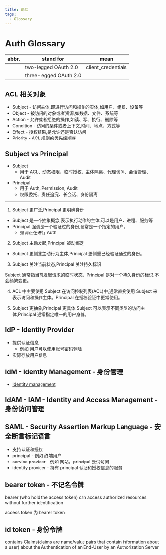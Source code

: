 ```yaml
---
title: 词汇
tags:
  - Glossary
---
```


# Auth Glossary

| abbr. | stand for              | mean               |
| ----- | ---------------------- | ------------------ |
|       | two-legged OAuth 2.0   | client_credentials |
|       | three-legged OAuth 2.0 |

## ACL 相关对象

- Subject - 访问主体,即进行访问和操作的实体,如用户、组织、设备等
- Object - 被访问的对象或者资源,如数据、文件、系统等
- Action - 允许或者拒绝的操作,如读、写、执行、删除等
- Condition - 访问的条件或者上下文,时间、地点、方式等
- Effect - 授权结果,是允许还是否认访问
- Priority - ACL 规则的优先级顺序

## Subject vs Principal

- Subject
  - 用于 ACL、动态权限、临时授权、主体隔离、代理访问、会话管理、Audit
- Principal
  - 用于 Auth, Permission, Audit
  - 权限委托、责任追究、长会话、身份隔离

---


1. Subject 更广泛,Principal 更明确身份

- Subject 是一个抽象概念,表示执行动作的主体,可以是用户、进程、服务等
- Principal 强调是一个验证过的身份,通常是一个指定的用户。
  - 强调正在进行 Auth

2. Subject 主动发起,Principal 被动绑定

- Subject 更侧重主动行为主体,Principal 更侧重已经验证通过的身份。

3. Subject 关注当前状态,Principal 关注持久标识

Subject 通常指当前发起请求的临时状态。Principal 是对一个持久身份的标识,不会频繁变更。

4. ACL 中主要使用 Subject
   在访问控制列表(ACL)中,通常直接使用 Subject 来表示访问和操作主体。Principal 在授权验证中更常使用。

5. Subject 更抽象,Principal 更具体
   Subject 可以表示不同类型的访问主体,Principal 通常指定唯一的用户身份。



## IdP - Identity Provider

- 提供认证信息
  - 例如 用户可以使用账号密码登陆
- 实际存放用户信息

## IdM - Identity Management - 身份管理

- [Identity management](https://en.wikipedia.org/wiki/Identity_management)

## IdAM - IAM - Identity and Access Management - 身份访问管理

## SAML - Security Assertion Markup Language - 安全断言标记语言

- 支持认证和授权
- principal - 例如 终端用户
- service provider - 例如 网站，principal 尝试访问
- identity provider - 持有 principal 认证和授权信息的服务

## bearer token - 不记名令牌

bearer (who hold the access token) can access authorized resources without further identification

access token 为 bearer token

## id token - 身份令牌

contains Claims(claims are name/value pairs that contain information about a user) about the Authentication of an End-User by an Authorization Server
